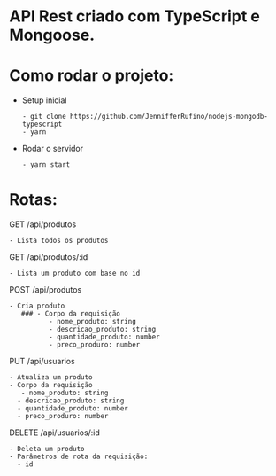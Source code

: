 # API Rest criado com TypeScript e Mongoose.

# Como rodar o projeto:

  * Setup inicial
     
        - git clone https://github.com/JennifferRufino/nodejs-mongodb-typescript
        - yarn
    
   * Rodar o servidor
   
         - yarn start
    
# Rotas:

 GET /api/produtos
 
    - Lista todos os produtos
  
  GET /api/produtos/:id
  
    - Lista um produto com base no id
    
  POST /api/produtos
  
    - Cria produto
       ### - Corpo da requisição
              - nome_produto: string
              - descricao_produto: string
              - quantidade_produto: number
              - preco_produro: number
      
  PUT /api/usuarios
  
    - Atualiza um produto
    - Corpo da requisição
       - nome_produto: string
      - descricao_produto: string
      - quantidade_produto: number
      - preco_produro: number
      
DELETE /api/usuarios/:id

    - Deleta um produto
    - Parâmetros de rota da requisição:
      - id
